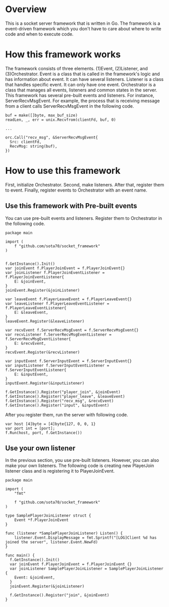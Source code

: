 # Overview

This is a socket server framework that is written in Go.
The framework is a event-driven framework which you don't have to care about where to write code and when to execute code.

# How this framework works

The framework consists of three elements.
(1)Event, (2)Listener, and (3)Orchestrator.
Event is a class that is called in the framework's logic and has information about event.
It can have several listeners.
Listener is a class that handles specific event.
It can only have one event.
Orchestrator is a class that manages all events, listeners and common states in the server.
This framework has several pre-built events and listeners.
For instance, ServerRecvMsgEvent.
For example, the process that is receiving message from a client calls ServerRecvMsgEvent in the following code.
```
buf = make([]byte, max_buf_size)
readLen, _, err = unix.Recvfrom(clientFd, buf, 0)

...

orc.Call("recv_msg", &ServerRecvMsgEvent{
  Src: clientFd,
  RecvMsg: string(buf),
})
```

# How to use this framework

First, initialize Orchestrator.
Second, make listeners.
After that, register them to event.
Finally, register events to Orchestrator with an event name.

## Use this framework with Pre-built events

You can use pre-built events and listeners.
Register them to Orchestrator in the following code.
```
package main

import (
	f "github.com/sota70/socket_framework"
)


f.GetInstance().Init()
var joinEvent f.PlayerJoinEvent = f.PlayerJoinEvent{}
var joinListener f.PlayerJoinEventListener = f.PlayerJoinEventListener{
	E: &joinEvent,
}
joinEvent.Register(&joinListener)

var leaveEvent f.PlayerLeaveEvent = f.PlayerLeaveEvent{}
var leaveListener f.PlayerLeaveEventListener = f.PlayerLeaveEventListener{
	E: &leaveEvent,
}
leaveEvent.Register(&leaveListener)

var recvEvent f.ServerRecvMsgEvent = f.ServerRecvMsgEvent{}
var recvListener f.ServerRecvMsgEventListener = f.ServerRecvMsgEventListener{
	E: &recvEvent,
}
recvEvent.Register(&recvListener)

var inputEvent f.ServerInputEvent = f.ServerInputEvent{}
var inputListener f.ServerInputEventListener = f.ServerInputEventListener{
	E: &inputEvent,
}
inputEvent.Register(&inputListener)

f.GetInstance().Register("player_join", &joinEvent)
f.GetInstance().Register("player_leave", &leaveEvent)
f.GetInstance().Register("recv_msg", &recvEvent)
f.GetInstance().Register("input", &inputEvent)
```
After you register them, run the server with following code.
```
var host [4]byte = [4]byte{127, 0, 0, 1}
var port int = [port];
f.Run(host, port, f.GetInstance())
```

## Use your own listener

In the previous section, you use pre-built listeners.
However, you can also make your own listeners.
The following code is creating new PlayerJoin listener class and is registering it to PlayerJoinEvent.
```
package main

import (
	"fmt"

	f "github.com/sota70/socket_framework"
)

type SamplePlayerJoinListener struct {
	Event *f.PlayerJoinEvent
}

func (listener *SamplePlayerJoinListener) Listen() {
	listener.Event.DisplayMessage = fmt.Sprintf("[LOG]Client %d has joined the server", listener.Event.NewFd)
}

func main() {
  f.GetInstance().Init()
  var joinEvent f.PlayerJoinEvent = f.PlayerJoinEvent {}
  var joinListener SamplePlayerJoinListener = SamplePlayerJoinListener {
    Event: &joinEvent,
  }
  joinEvent.Register(&joinListener)

  f.GetInstance().Register("join", &joinEvent)
}
```
